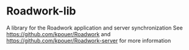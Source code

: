 # Roadwork-lib
A library for the Roadwork application and server synchronization
See https://github.com/kpouer/Roadwork and https://github.com/kpouer/Roadwork-server for more information